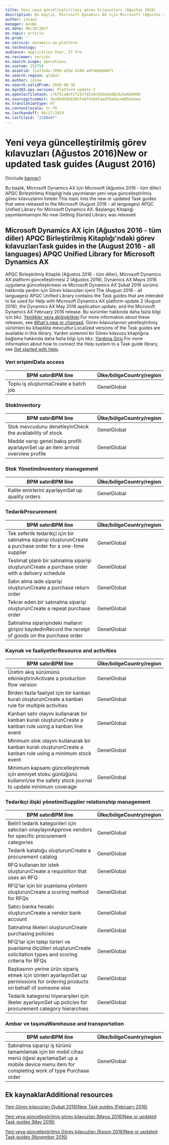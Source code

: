 ```yaml
---
title: Yeni veya güncelleştirilmiş görev kılavuzları (Ağustos 2016)
description: Bu başlık, Microsoft Dynamics AX için Microsoft (Ağustos 2016 - tüm diller) APQC Birleştirilmiş Kitaplığı'nda yayımlanan yeni veya güncelleştirilmiş görev kılavuzlarını listeler. Başlangıç Kitaplığı yayımlanmamıştır.
author: josaw1
manager: AnnBe
ms.date: 06/20/2017
ms.topic: article
ms.prod: ''
ms.service: dynamics-ax-platform
ms.technology: ''
audience: Application User, IT Pro
ms.reviewer: sericks
ms.search.scope: Operations
ms.custom: 252754
ms.assetid: 11a72e4a-7899-42be-b180-a0f4b86d88f1
ms.search.region: global
ms.author: josaw
ms.search.validFrom: 2016-08-30
ms.dyn365.ops.version: Platform update 2
ms.openlocfilehash: c7675ca0ef2f2477d510c956e63d824a5e6b0980
ms.sourcegitcommit: 3ba95d50b8262fa0f43d4faad76adac4d05eb3ea
ms.translationtype: HT
ms.contentlocale: tr-TR
ms.lasthandoff: 09/27/2019
ms.locfileid: "2180467"
---
```

# <a name="new-or-updated-task-guides-august-2016"></a><span data-ttu-id="97f7c-104">Yeni veya güncelleştirilmiş görev kılavuzları (Ağustos 2016)</span><span class="sxs-lookup"><span data-stu-id="97f7c-104">New or updated task guides (August 2016)</span></span>

[!include [banner](../includes/banner.md)]

<span data-ttu-id="97f7c-105">Bu başlık, Microsoft Dynamics AX için Microsoft (Ağustos 2016 - tüm diller) APQC Birleştirilmiş Kitaplığı'nda yayımlanan yeni veya güncelleştirilmiş görev kılavuzlarını listeler.</span><span class="sxs-lookup"><span data-stu-id="97f7c-105">This topic lists the new or updated Task guides that were released to the Microsoft (August 2016 - all languages) APQC Unified Library for Microsoft Dynamics AX.</span></span> <span data-ttu-id="97f7c-106">Başlangıç Kitaplığı yayımlanmamıştır.</span><span class="sxs-lookup"><span data-stu-id="97f7c-106">No new Getting Started Library was released.</span></span>

## <a name="task-guides-in-the-august-2016---all-languages-apqc-unified-library-for-microsoft-dynamics-ax"></a><span data-ttu-id="97f7c-107">Microsoft Dynamics AX için (Ağustos 2016 - tüm diller) APQC Birleştirilmiş Kitaplığı'ndaki görev kılavuzları</span><span class="sxs-lookup"><span data-stu-id="97f7c-107">Task guides in the (August 2016 - all languages) APQC Unified Library for Microsoft Dynamics AX</span></span>

<span data-ttu-id="97f7c-108">APQC Birleştirilmiş Kitaplık (Ağustos 2016 - tüm diller), Microsoft Dynamics AX platform güncelleştirmesi 2 (Ağustos 2016), Dynamics AX Mayıs 2016 uygulama güncelleştirmesi ve Microsoft Dynamics AX Şubat 2016 sürümü hakkında yardım için Görev kılavuzları içerir.</span><span class="sxs-lookup"><span data-stu-id="97f7c-108">The (August 2016 - all languages) APQC Unified Library contains the Task guides that are intended to be used for Help with Microsoft Dynamics AX platform update 2 (August 2016), the Dynamics AX May 2016 application update, and the Microsoft Dynamics AX February 2016 release.</span></span> <span data-ttu-id="97f7c-109">Bu sürümler hakkında daha fazla bilgi için bkz. [Yenilikler veya değişiklikler](whats-new-changed.md).</span><span class="sxs-lookup"><span data-stu-id="97f7c-109">For more information about these releases, see [What's new or changed](whats-new-changed.md).</span></span> <span data-ttu-id="97f7c-110">Görev kılavuzlarının yerelleştirilmiş sürümleri bu kitaplıkta mevcuttur.</span><span class="sxs-lookup"><span data-stu-id="97f7c-110">Localized versions of the Task guides are available in this library.</span></span> <span data-ttu-id="97f7c-111">Yardım sistemini bir Görev kılavuzu kitaplığına bağlama hakkında daha fazla bilgi için bkz. [Yardıma Giriş](help-overview.md).</span><span class="sxs-lookup"><span data-stu-id="97f7c-111">For more information about how to connect the Help system to a Task guide library, see [Get started with Help](help-overview.md).</span></span>

### <a name="data-access"></a><span data-ttu-id="97f7c-112">Veri erişimi</span><span class="sxs-lookup"><span data-stu-id="97f7c-112">Data access</span></span>

| <span data-ttu-id="97f7c-113">BPM satırı</span><span class="sxs-lookup"><span data-stu-id="97f7c-113">BPM line</span></span>           | <span data-ttu-id="97f7c-114">Ülke/bölge</span><span class="sxs-lookup"><span data-stu-id="97f7c-114">Country/region</span></span> |
|--------------------|----------------|
| <span data-ttu-id="97f7c-115">Toplu iş oluşturma</span><span class="sxs-lookup"><span data-stu-id="97f7c-115">Create a batch job</span></span> | <span data-ttu-id="97f7c-116">Genel</span><span class="sxs-lookup"><span data-stu-id="97f7c-116">Global</span></span>         |

### <a name="inventory"></a><span data-ttu-id="97f7c-117">Stok</span><span class="sxs-lookup"><span data-stu-id="97f7c-117">Inventory</span></span>

| <span data-ttu-id="97f7c-118">BPM satırı</span><span class="sxs-lookup"><span data-stu-id="97f7c-118">BPM line</span></span>                                | <span data-ttu-id="97f7c-119">Ülke/bölge</span><span class="sxs-lookup"><span data-stu-id="97f7c-119">Country/region</span></span> |
|-----------------------------------------|----------------|
| <span data-ttu-id="97f7c-120">Stok mevcudunu denetleyin</span><span class="sxs-lookup"><span data-stu-id="97f7c-120">Check the availability of stock</span></span>         | <span data-ttu-id="97f7c-121">Genel</span><span class="sxs-lookup"><span data-stu-id="97f7c-121">Global</span></span>         |
| <span data-ttu-id="97f7c-122">Madde varışı genel bakış profili ayarlayın</span><span class="sxs-lookup"><span data-stu-id="97f7c-122">Set up an item arrival overview profile</span></span> | <span data-ttu-id="97f7c-123">Genel</span><span class="sxs-lookup"><span data-stu-id="97f7c-123">Global</span></span>         |

### <a name="inventory-management"></a><span data-ttu-id="97f7c-124">Stok Yönetimi</span><span class="sxs-lookup"><span data-stu-id="97f7c-124">Inventory management</span></span>

| <span data-ttu-id="97f7c-125">BPM satırı</span><span class="sxs-lookup"><span data-stu-id="97f7c-125">BPM line</span></span>              | <span data-ttu-id="97f7c-126">Ülke/bölge</span><span class="sxs-lookup"><span data-stu-id="97f7c-126">Country/region</span></span> |
|-----------------------|----------------|
| <span data-ttu-id="97f7c-127">Kalite emirlerini ayarlayın</span><span class="sxs-lookup"><span data-stu-id="97f7c-127">Set up quality orders</span></span> | <span data-ttu-id="97f7c-128">Genel</span><span class="sxs-lookup"><span data-stu-id="97f7c-128">Global</span></span>         |

### <a name="procurement"></a><span data-ttu-id="97f7c-129">Tedarik</span><span class="sxs-lookup"><span data-stu-id="97f7c-129">Procurement</span></span>

| <span data-ttu-id="97f7c-130">BPM satırı</span><span class="sxs-lookup"><span data-stu-id="97f7c-130">BPM line</span></span>                                          | <span data-ttu-id="97f7c-131">Ülke/bölge</span><span class="sxs-lookup"><span data-stu-id="97f7c-131">Country/region</span></span> |
|---------------------------------------------------|----------------|
| <span data-ttu-id="97f7c-132">Tek seferlik tedarikçi için bir satınalma siparişi oluşturun</span><span class="sxs-lookup"><span data-stu-id="97f7c-132">Create a purchase order for a one-time supplier</span></span>   | <span data-ttu-id="97f7c-133">Genel</span><span class="sxs-lookup"><span data-stu-id="97f7c-133">Global</span></span>         |
| <span data-ttu-id="97f7c-134">Teslimat planlı bir satınalma siparişi oluşturun</span><span class="sxs-lookup"><span data-stu-id="97f7c-134">Create a purchase order with a delivery schedule</span></span>  | <span data-ttu-id="97f7c-135">Genel</span><span class="sxs-lookup"><span data-stu-id="97f7c-135">Global</span></span>         |
| <span data-ttu-id="97f7c-136">Satın alma iade siparişi oluşturun</span><span class="sxs-lookup"><span data-stu-id="97f7c-136">Create a purchase return order</span></span>                    | <span data-ttu-id="97f7c-137">Genel</span><span class="sxs-lookup"><span data-stu-id="97f7c-137">Global</span></span>         |
| <span data-ttu-id="97f7c-138">Tekrar eden bir satınalma siparişi oluşturun</span><span class="sxs-lookup"><span data-stu-id="97f7c-138">Create a repeat purchase order</span></span>                    | <span data-ttu-id="97f7c-139">Genel</span><span class="sxs-lookup"><span data-stu-id="97f7c-139">Global</span></span>         |
| <span data-ttu-id="97f7c-140">Satınalma siparişindeki malların girişini kaydedin</span><span class="sxs-lookup"><span data-stu-id="97f7c-140">Record the receipt of goods on the purchase order</span></span> | <span data-ttu-id="97f7c-141">Genel</span><span class="sxs-lookup"><span data-stu-id="97f7c-141">Global</span></span>         |

### <a name="resource-and-activities"></a><span data-ttu-id="97f7c-142">Kaynak ve faaliyetler</span><span class="sxs-lookup"><span data-stu-id="97f7c-142">Resource and activities</span></span>

| <span data-ttu-id="97f7c-143">BPM satırı</span><span class="sxs-lookup"><span data-stu-id="97f7c-143">BPM line</span></span>                                                | <span data-ttu-id="97f7c-144">Ülke/bölge</span><span class="sxs-lookup"><span data-stu-id="97f7c-144">Country/region</span></span> |
|---------------------------------------------------------|----------------|
| <span data-ttu-id="97f7c-145">Üretim akış sürümünü etkinleştirin</span><span class="sxs-lookup"><span data-stu-id="97f7c-145">Activate a production flow version</span></span>                      | <span data-ttu-id="97f7c-146">Genel</span><span class="sxs-lookup"><span data-stu-id="97f7c-146">Global</span></span>         |
| <span data-ttu-id="97f7c-147">Birden fazla faaliyet için bir kanban kuralı oluşturun</span><span class="sxs-lookup"><span data-stu-id="97f7c-147">Create a kanban rule for multiple activities</span></span>            | <span data-ttu-id="97f7c-148">Genel</span><span class="sxs-lookup"><span data-stu-id="97f7c-148">Global</span></span>         |
| <span data-ttu-id="97f7c-149">Kanban satır olayını kullanarak bir kanban kuralı oluşturun</span><span class="sxs-lookup"><span data-stu-id="97f7c-149">Create a kanban rule using a kanban line event</span></span>          | <span data-ttu-id="97f7c-150">Genel</span><span class="sxs-lookup"><span data-stu-id="97f7c-150">Global</span></span>         |
| <span data-ttu-id="97f7c-151">Minimum stok olayını kullanarak bir kanban kuralı oluşturun</span><span class="sxs-lookup"><span data-stu-id="97f7c-151">Create a kanban rule using a minimum stock event</span></span>        | <span data-ttu-id="97f7c-152">Genel</span><span class="sxs-lookup"><span data-stu-id="97f7c-152">Global</span></span>         |
| <span data-ttu-id="97f7c-153">Minimum kapsamı güncelleştirmek için emniyet stoku günlüğünü kullanın</span><span class="sxs-lookup"><span data-stu-id="97f7c-153">Use the safety stock journal to update minimum coverage</span></span> | <span data-ttu-id="97f7c-154">Genel</span><span class="sxs-lookup"><span data-stu-id="97f7c-154">Global</span></span>         |

### <a name="supplier-relationship-management"></a><span data-ttu-id="97f7c-155">Tedarikçi ilişki yönetimi</span><span class="sxs-lookup"><span data-stu-id="97f7c-155">Supplier relationship management</span></span>

| <span data-ttu-id="97f7c-156">BPM satırı</span><span class="sxs-lookup"><span data-stu-id="97f7c-156">BPM line</span></span>                                                           | <span data-ttu-id="97f7c-157">Ülke/bölge</span><span class="sxs-lookup"><span data-stu-id="97f7c-157">Country/region</span></span> |
|--------------------------------------------------------------------|----------------|
| <span data-ttu-id="97f7c-158">Belirli tedarik kategorileri için satıcıları onaylayın</span><span class="sxs-lookup"><span data-stu-id="97f7c-158">Approve vendors for specific procurement categories</span></span>                | <span data-ttu-id="97f7c-159">Genel</span><span class="sxs-lookup"><span data-stu-id="97f7c-159">Global</span></span>         |
| <span data-ttu-id="97f7c-160">Tedarik kataloğu oluşturun</span><span class="sxs-lookup"><span data-stu-id="97f7c-160">Create a procurement catalog</span></span>                                       | <span data-ttu-id="97f7c-161">Genel</span><span class="sxs-lookup"><span data-stu-id="97f7c-161">Global</span></span>         |
| <span data-ttu-id="97f7c-162">RFQ kullanan bir istek oluşturun</span><span class="sxs-lookup"><span data-stu-id="97f7c-162">Create a requisition that uses an RFQ</span></span>                              | <span data-ttu-id="97f7c-163">Genel</span><span class="sxs-lookup"><span data-stu-id="97f7c-163">Global</span></span>         |
| <span data-ttu-id="97f7c-164">RFQ'lar için bir puanlama yöntemi oluşturun</span><span class="sxs-lookup"><span data-stu-id="97f7c-164">Create a scoring method for RFQs</span></span>                                   | <span data-ttu-id="97f7c-165">Genel</span><span class="sxs-lookup"><span data-stu-id="97f7c-165">Global</span></span>         |
| <span data-ttu-id="97f7c-166">Satıcı banka hesabı oluşturun</span><span class="sxs-lookup"><span data-stu-id="97f7c-166">Create a vendor bank account</span></span>                                       | <span data-ttu-id="97f7c-167">Genel</span><span class="sxs-lookup"><span data-stu-id="97f7c-167">Global</span></span>         |
| <span data-ttu-id="97f7c-168">Satınalma ilkeleri oluşturun</span><span class="sxs-lookup"><span data-stu-id="97f7c-168">Create purchasing policies</span></span>                                         | <span data-ttu-id="97f7c-169">Genel</span><span class="sxs-lookup"><span data-stu-id="97f7c-169">Global</span></span>         |
| <span data-ttu-id="97f7c-170">RFQ'lar için talep türleri ve puanlama ölçütleri oluşturun</span><span class="sxs-lookup"><span data-stu-id="97f7c-170">Create solicitation types and scoring criteria for RFQs</span></span>            | <span data-ttu-id="97f7c-171">Genel</span><span class="sxs-lookup"><span data-stu-id="97f7c-171">Global</span></span>         |
| <span data-ttu-id="97f7c-172">Başkasının yerine ürün sipariş etmek için izinleri ayarlayın</span><span class="sxs-lookup"><span data-stu-id="97f7c-172">Set up permissions for ordering products on behalf of someone else</span></span> | <span data-ttu-id="97f7c-173">Genel</span><span class="sxs-lookup"><span data-stu-id="97f7c-173">Global</span></span>         |
| <span data-ttu-id="97f7c-174">Tedarik kategorisi hiyerarşileri için ilkeler ayarlayın</span><span class="sxs-lookup"><span data-stu-id="97f7c-174">Set up policies for procurement category hierarchies</span></span>               | <span data-ttu-id="97f7c-175">Genel</span><span class="sxs-lookup"><span data-stu-id="97f7c-175">Global</span></span>         |

### <a name="warehouse-and-transportation"></a><span data-ttu-id="97f7c-176">Ambar ve taşıma</span><span class="sxs-lookup"><span data-stu-id="97f7c-176">Warehouse and transportation</span></span>

| <span data-ttu-id="97f7c-177">BPM satırı</span><span class="sxs-lookup"><span data-stu-id="97f7c-177">BPM line</span></span>                                                                    | <span data-ttu-id="97f7c-178">Ülke/bölge</span><span class="sxs-lookup"><span data-stu-id="97f7c-178">Country/region</span></span> |
|-----------------------------------------------------------------------------|----------------|
| <span data-ttu-id="97f7c-179">Satınalma siparişi iş türünü tamamlamak için bir mobil cihaz menü öğesi ayarlama</span><span class="sxs-lookup"><span data-stu-id="97f7c-179">Set up a mobile device menu item for completing work of type Purchase order</span></span> | <span data-ttu-id="97f7c-180">Genel</span><span class="sxs-lookup"><span data-stu-id="97f7c-180">Global</span></span>         |

## <a name="additional-resources"></a><span data-ttu-id="97f7c-181">Ek kaynaklar</span><span class="sxs-lookup"><span data-stu-id="97f7c-181">Additional resources</span></span>

[<span data-ttu-id="97f7c-182">Yeni Görev kılavuzları (Şubat 2016)</span><span class="sxs-lookup"><span data-stu-id="97f7c-182">New Task guides (February 2016)</span></span>](new-task-guides-available-february-2016.md)

[<span data-ttu-id="97f7c-183">Yeni veya güncelleştirilmiş görev kılavuzları (Mayıs 2016)</span><span class="sxs-lookup"><span data-stu-id="97f7c-183">New or updated Task guides (May 2016)</span></span>](new-updated-task-guides-available-may-2016.md)

[<span data-ttu-id="97f7c-184">Yeni veya güncelleştirilmiş Görev kılavuzları (Kasım 2016)</span><span class="sxs-lookup"><span data-stu-id="97f7c-184">New or updated Task guides (November 2016)</span></span>](new-task-guides-november-2016.md)
